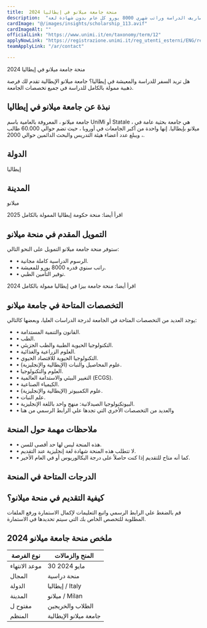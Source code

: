```yaml
---
title:  منحة جامعة ميلانو في إيطاليا 2024 
description:  "منحة جامعة ميلانو الممولة بالكامل في إيطاليا تغطي كافة مصاريف الدراسة وراتب شهري 8000 يورو كل عام بدون شهادة لغة" 
cardImage: "@/images/insights/scholarship_113.avif" 
cardImageAlt: "" 
officialLink: "https://www.unimi.it/en/taxonomy/term/12" 
applyNowLink: "https://registrazione.unimi.it/reg_utenti_esterni/ENG/registrazione/form.html" 
teamApplyLink: "/ar/contact"

---
```


منحة جامعة ميلانو في إيطاليا 2024

هل تريد السفر للدراسة والمعيشة في إيطاليا؟ جامعة ميلانو الإيطالية تقدم لك فرصة ذهبية ممولة بالكامل للدراسة في جميع تخصصات الجامعة.

## نبذة عن جامعة ميلانو في إيطاليا

جامعة ميلانو ، المعروفة بالعامية باسم UniMi أو Statale ، هي جامعة بحثية عامة في ميلانو بإيطاليا. إنها واحدة من أكبر الجامعات في أوروبا ، حيث تضم حوالي 60.000 طالب ، ويبلغ عدد أعضاء هيئة التدريس والبحث الدائمين حوالي 2000.

## الدولة

إيطاليا

## المدينة

ميلانو

اقرأ أيضا: منحة حكومة إيطاليا الممولة بالكامل 2025

## التمويل المقدم في منحة ميلانو

ستوفر منحة جامعة ميلانو التمويل على النحو التالي:

- • الرسوم الدراسية كاملة مجانية.
- • راتب سنوي قدره 8000 يورو للمعيشة.
- • توفير التأمين الطبي.

اقرأ أيضا: منحة جامعة بيزا في إيطاليا ممولة بالكامل 2024

## التخصصات المتاحة في جامعة ميلانو

يوجد العديد من التخصصات المتاحة في الجامعة لدرجة الدراسات العليا، وبعضها كالتالي:

- • القانون والتنمية المستدامة.
- • الطب.
- • التكنولوجيا الحيوية الطبية والطب الجزيئي.
- • العلوم الزراعية والغذائية.
- • التكنولوجيا الحيوية للاقتصاد الحيوي.
- • علوم المحاصيل والنبات (الإيطالية والإنجليزية).
- • العلوم والتكنولوجيا.
- • التغيير البيئي والاستدامة العالمية (ECGS).
- • الكيمياء الصناعية.
- • علوم الكمبيوتر (الإيطالية والإنجليزية).
- • علم النبات.
- • البيوتكنولوجيا الصيدلانية: منهج واحد باللغة الإنجليزية.
- • والعديد من التخصصات الأخري التي تجدها علي الرابط الرسمي من هنا

## ملاحظات مهمة حول المنحة

- • هذه المنحة ليس لها حد أقصى للسن.
- • لا تتطلب هذه المنحة شهادة لغة إنجليزية عند التقديم.
- • كما أنه متاح للتقديم إذا كنت حاصلاً على درجة البكالوريوس أو في العام الأخير.

## الدرجات المتاحة في المنحة


## كيفية التقديم في منحة ميلانو؟

قم بالضغط علي الرابط الرسمي واتبع التعليمات لإكمال الاستمارة ورفع الملفات المطلوبة للتخصص الخاص بك التي سيتم تحديدها في الاستمارة.


## ملخص منحة جامعة ميلانو 2024

| نوع الفرصة | المنح والزمالات |
| --- | --- |
| موعد الانتهاء | 30 مايو 2024 |
| المجال | منحة دراسية |
| الدولة | إيطاليا / Italy |
| المدينة | ميلانو / Milan |
| مفتوح ل | الطلاب والخريجين |
| المنظم | جامعة ميلانو الإيطالية |



